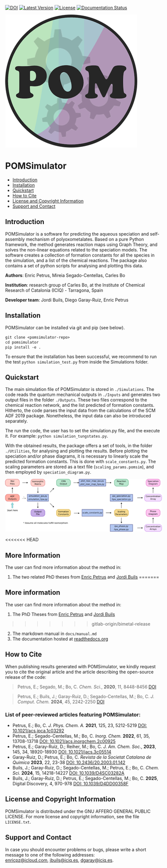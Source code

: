 [![DOI](https://img.shields.io/badge/DOI-10.1039/D0SC03530K-orange)](https://doi.org/10.1039/D0SC03530K)
[![Latest Version](https://img.shields.io/github/v/release/petrusen/pomsimulator)](https://github.com/petrusen/pomsimulator/releases/latest)
[![License](https://img.shields.io/badge/license-AGPL3.0-darkgreen)](https://github.com/petrusen/pomsimulator/blob/main/LICENSE.txt)
[![Documentation Status](https://readthedocs.org/projects/pomsimulator/badge/?version=latest)](https://pomsimulator.readthedocs.io/en/latest/?badge=latest)

![](docs/.img/pomsimulator_logo.png)

# POMSimulator

- [Introduction](#Introduction)
- [Installation](#Installation)
- [Quickstart](#Quickstart)
- [How to Cite](#Howtocite)
- [License and Copyright Information](#licenseandcopyrightinformation) 
- [Support and Contact](#supportandcontact)

## Introduction 

POMSimulator is a software for predicting the aqueous speciation and self-assembly mechanism of polyoxometalates. Based on a pure Python framework, the method 
generates reaction maps using Graph Theory, and solves the non-linear equations related to the speciation models. The software creates a collection of formation constants for
all the species in the simulation, and a list of the chemical reactions. The package also contains a set of python scripts for analysing and
plotting this data.

**Authors**: Enric Petrus, Mireia Segado-Centellas, Carles Bo

**Institution**: research group of Carles Bo, at the Institute of Chemical Research of Catalonia (ICIQ) - Tarragona, Spain

**Developer team**: Jordi Buils, Diego Garay-Ruiz, Enric Petrus

## Installation

POMSimulator can be installed via git and pip (see below).

```console
git clone <pomsimulator-repo>
cd pomsimulator
pip install -e .
```

To ensure that the installation has been successful, we recommend to run the test `python simulation_test.py` from inside the Simulations folder. 

## Quickstart  


The main simulation file of POMSimulator is stored in `./Simulations`. The code reads the quantum mechanical outputs in `./Inputs` and generates two
output files in the folder `./Outputs`. These two files correspond to the chemical reaction network, and the list predicted of formation constants. Hitherto, the code parses the input data from the calculations of the SCM ADF 2019 package. Nonetheless, the input data can also be introduced separately. 

The run the code, the user has to set the simulation.py file, and the execute it. For example: `python simulation_tungstates.py`. 

With the obtained results, the package offers a set of tools, in the folder `./Utilities`, for analysing and plotting the results.
Before plotting the speciation and/or phase diagrams, it is necessary to linearly scale the predicted formation constants. This is done with 
`scale_constants.py`. The scaling parameters are stored as a text file (`scaling_params.pomsim`), and then employed by `speciation_diagram.py`.

![](docs/.img/pom_workflow.png)

<<<<<<< HEAD

## More Information

The user can find more information about the method in:
1) The two related PhD theses from [Enric Petrus](https://www.tesisenred.net/handle/10803/687274) and [Jordi Buils](https://www.tesisenred.net/handle/10803/693464)
=======
## More information
The user can find more information about the method in: 
1) The PhD Theses from [Enric Petrus](https://www.tesisenred.net/handle/10803/687274) and [Jordi Buils](https://www.tesisenred.net/handle/10803/693464)
>>>>>>> gitlab-origin/bimetal-release
2) The markdown manual in `docs/manual.md`
3) The documentation hosted at [readthedocs.org](https://pomsimulator.readthedocs.io/en/latest/?badge=latest)

## How to Cite

When publishing results generated with POMSimulator, we kindly request you to cite the original article and the article describing the open-source release of the code:

> Petrus, E.; Segado, M.; Bo, C. *Chem. Sci.*, **2020**, 11, 8448-8456 [DOI](https://doi.org/10.1039/D0SC03530K)

> Petrus, E.; Buils, J.; Garay-Ruiz, D.; Segado-Centellas, M.; Bo, C. *J. Comput. Chem.* **2024**, 45, 2242-2250 [DOI](https://doi.org/10.1002/jcc.27389)

### List of peer-reviewed articles featuring POMSimulator:
- Petrus, E.; Bo, C. *J. Phys. Chem. A.* **2021**, 125, 23, 5212-5219 [DOI: 10.1021/acs.jpca.1c03292](https://doi.org/10.1021/acs.jpca.1c03292)
- Petrus, E.; Segado-Centellas, M.; Bo, C. *Inorg. Chem.* **2022**, 61, 35, 13708-13718 [DOI: 10.1021/acs.inorgchem.2c00925](https://pubs.acs.org/doi/abs/10.1021/acs.inorgchem.2c00925)
- Petrus, E.; Garay-Ruiz, D.; Reiher, M.; Bo, C. *J. Am. Chem. Soc.*, **2023**, 145, 34, 18920-18930 [DOI: 10.1021/jacs.3c05514](https://pubs.acs.org/doi/full/10.1021/jacs.3c05514)
- Garay-Ruiz, D.; Petrus, E.; Bo, C. *Revista de la Societat Catalana de Quimica* **2023**, 22, 23-38 [DOI: 10.2436/20.2003.01.142](http://doi.org/10.2436/20.2003.01.142)
- Buils, J.; Garay-Ruiz, D.; Segado-Centellas, M.; Petrus, E.; Bo, C. *Chem. Sci.* **2024**, 15, 14218-14227 [DOI: 10.1039/D4SC03282A](https://doi.org/10.1039/D4SC03282A)
- Buils, J.; Garay-Ruiz, D.; Petrus, E.; Segado-Centellas, M.; Bo, C. **2025**, Digital Discovery, 4, 970-978 [DOI: 10.1039/D4DD00358F](https://doi.org/10.1039/D4DD00358F)

## License and Copyright Information

POMSimulator is distributed under the GNU AFFERO GENERAL PUBLIC LICENSE. For more license and copyright information, see the file `LICENSE.txt`.

## Support and Contact

In case you should encounter problems or bugs, please write a short message to one of the following addresses:  
[enricpz@icloud.com](mailto:enricpz@icloud.com), [jbuils@iciq.es](mailto:jbuils@iciq.es), [dgaray@iciq.es](mailto:dgaray@iciq.es).


